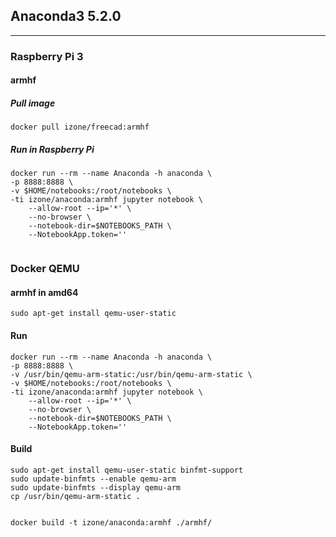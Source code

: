 ## Anaconda3 5.2.0
-----

### Raspberry Pi 3
#### armhf
##### Pull image
```
docker pull izone/freecad:armhf
```
##### Run in Raspberry Pi
```
docker run --rm --name Anaconda -h anaconda \
-p 8888:8888 \
-v $HOME/notebooks:/root/notebooks \
-ti izone/anaconda:armhf jupyter notebook \
	--allow-root --ip='*' \
	--no-browser \
	--notebook-dir=$NOTEBOOKS_PATH \
	--NotebookApp.token=''
```
```
```
### Docker QEMU
#### armhf in amd64
```
sudo apt-get install qemu-user-static
```
#### Run
```
docker run --rm --name Anaconda -h anaconda \
-p 8888:8888 \
-v /usr/bin/qemu-arm-static:/usr/bin/qemu-arm-static \
-v $HOME/notebooks:/root/notebooks \
-ti izone/anaconda:armhf jupyter notebook \
	--allow-root --ip='*' \
	--no-browser \
	--notebook-dir=$NOTEBOOKS_PATH \
	--NotebookApp.token=''
```
#### Build
```
sudo apt-get install qemu-user-static binfmt-support
sudo update-binfmts --enable qemu-arm
sudo update-binfmts --display qemu-arm 
cp /usr/bin/qemu-arm-static .
```
```
```
```
docker build -t izone/anaconda:armhf ./armhf/
```
